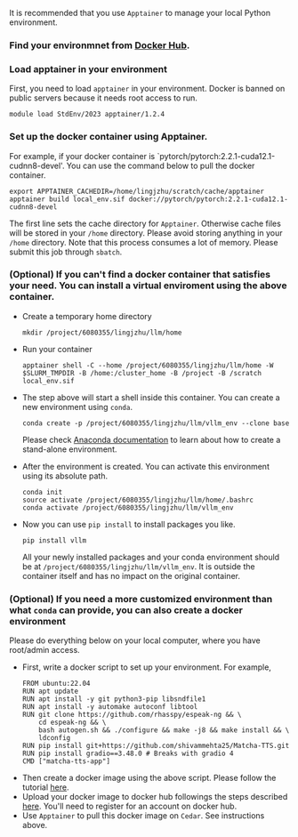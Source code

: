 It is recommended that you use `Apptainer` to manage your local Python environment. 

### Find your environmnet from [Docker Hub](https://hub.docker.com/).

### Load apptainer in your environment
First, you need to load `apptainer` in your environment. Docker is banned on public servers because it needs root access to run. 
```
module load StdEnv/2023 apptainer/1.2.4 
```

### Set up the docker container using Apptainer.   
   For example, if your docker container is `pytorch/pytorch:2.2.1-cuda12.1-cudnn8-devel'. You can use the command below to pull the docker container. 
   ```
   export APPTAINER_CACHEDIR=/home/lingjzhu/scratch/cache/apptainer
   apptainer build local_env.sif docker://pytorch/pytorch:2.2.1-cuda12.1-cudnn8-devel
   ```
   The first line sets the cache directory for `Apptainer`. Otherwise cache files will be stored in your `/home` directory. Please avoid storing anything in your `/home` directory.
   Note that this process consumes a lot of memory. Please submit this job through `sbatch`.


### (Optional) If you can't find a docker container that satisfies your need. You can install a virtual enviroment using the above container.
 - Create a temporary home directory
    ```      
    mkdir /project/6080355/lingjzhu/llm/home
    ```
 - Run your container
    ```
    apptainer shell -C --home /project/6080355/lingjzhu/llm/home -W $SLURM_TMPDIR -B /home:/cluster_home -B /project -B /scratch local_env.sif
    ```
 - The step above will start a shell inside this container. You can create a new environment using  `conda`. 
    ```
    conda create -p /project/6080355/lingjzhu/llm/vllm_env --clone base
    ```
    Please check [Anaconda documentation](https://conda.io/projects/conda/en/latest/user-guide/tasks/manage-environments.html#activating-an-environment) to learn about how to create a stand-alone environment.

 - After the environment is created. You can activate this environment using its absolute path.
    ```
    conda init
    source activate /project/6080355/lingjzhu/llm/home/.bashrc
    conda activate /project/6080355/lingjzhu/llm/vllm_env
    ```
 - Now you can use `pip install` to install packages you like.
   ```
   pip install vllm
   ```
   All your newly installed packages and your conda environment should be at   `/project/6080355/lingjzhu/llm/vllm_env`. It is outside the container itself and has no impact on the original container.

### (Optional) If you need a more customized environment than what `conda` can provide, you can also create a docker environment  
Please do everything below on your local computer, where you have root/admin access. 
 - First, write a docker script to set up your environment. For example,
   ```
   FROM ubuntu:22.04
   RUN apt update
   RUN apt install -y git python3-pip libsndfile1
   RUN apt install -y automake autoconf libtool
   RUN git clone https://github.com/rhasspy/espeak-ng && \
       cd espeak-ng && \
       bash autogen.sh && ./configure && make -j8 && make install && \
       ldconfig
   RUN pip install git+https://github.com/shivammehta25/Matcha-TTS.git
   RUN pip install gradio==3.48.0 # Breaks with gradio 4
   CMD ["matcha-tts-app"]
   ```
- Then create a docker image using the above script. Please follow the tutorial [here](https://docs.docker.com/get-started/02_our_app/).
- Upload your docker image to docker hub followings the steps described [here](https://docs.docker.com/get-started/04_sharing_app/). You'll need to register for an account on docker hub.
- Use `Apptainer` to pull this docker image on `Cedar`. See instructions above. 
  
